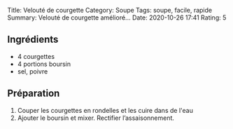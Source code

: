 Title: Velouté de courgette
Category: Soupe
Tags: soupe, facile, rapide
Summary: Velouté de courgette amélioré...
Date:  2020-10-26 17:41
Rating: 5

## Ingrédients
- 4 courgettes
- 4 portions boursin
- sel, poivre

## Préparation
1. Couper les courgettes en rondelles et les cuire dans de l'eau
2. Ajouter le boursin et mixer. Rectifier l’assaisonnement.